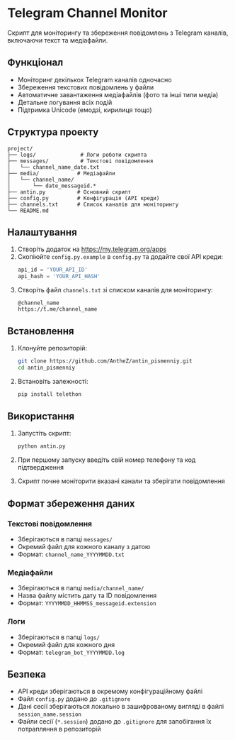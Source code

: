 # Telegram Channel Monitor

Скрипт для моніторингу та збереження повідомлень з Telegram каналів, включаючи текст та медіафайли.

## Функціонал

- Моніторинг декількох Telegram каналів одночасно
- Збереження текстових повідомлень у файли
- Автоматичне завантаження медіафайлів (фото та інші типи медіа)
- Детальне логування всіх подій
- Підтримка Unicode (емодзі, кирилиця тощо)

## Структура проекту

```
project/
├── logs/              # Логи роботи скрипта
├── messages/          # Текстові повідомлення
│   └── channel_name_date.txt
├── media/            # Медіафайли
│   └── channel_name/
│       └── date_messageid.*
├── antin.py          # Основний скрипт
├── config.py         # Конфігурація (API креди)
├── channels.txt      # Список каналів для моніторингу
└── README.md
```

## Налаштування

1. Створіть додаток на https://my.telegram.org/apps
2. Скопіюйте `config.py.example` в `config.py` та додайте свої API креди:
   ```python
   api_id = 'YOUR_API_ID'
   api_hash = 'YOUR_API_HASH'
   ```
3. Створіть файл `channels.txt` зі списком каналів для моніторингу:
   ```
   @channel_name
   https://t.me/channel_name
   ```

## Встановлення

1. Клонуйте репозиторій:
   ```bash
   git clone https://github.com/AntheZ/antin_pismenniy.git
   cd antin_pismenniy
   ```

2. Встановіть залежності:
   ```bash
   pip install telethon
   ```

## Використання

1. Запустіть скрипт:
   ```bash
   python antin.py
   ```

2. При першому запуску введіть свій номер телефону та код підтвердження
3. Скрипт почне моніторити вказані канали та зберігати повідомлення

## Формат збереження даних

### Текстові повідомлення
- Зберігаються в папці `messages/`
- Окремий файл для кожного каналу з датою
- Формат: `channel_name_YYYYMMDD.txt`

### Медіафайли
- Зберігаються в папці `media/channel_name/`
- Назва файлу містить дату та ID повідомлення
- Формат: `YYYYMMDD_HHMMSS_messageid.extension`

### Логи
- Зберігаються в папці `logs/`
- Окремий файл для кожного дня
- Формат: `telegram_bot_YYYYMMDD.log`

## Безпека
- API креди зберігаються в окремому конфігураційному файлі
- Файл `config.py` додано до `.gitignore`
- Дані сесії зберігаються локально в зашифрованому вигляді в файлі `session_name.session`
- Файли сесії (`*.session`) додано до `.gitignore` для запобігання їх потрапляння в репозиторій
